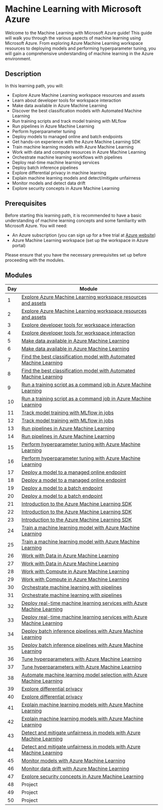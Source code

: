 # Machine Learning with Microsoft Azure

Welcome to the Machine Learning with Microsoft Azure guide! This guide will walk you through the various aspects of machine learning using Microsoft Azure. From exploring Azure Machine Learning workspace resources to deploying models and performing hyperparameter tuning, you will gain a comprehensive understanding of machine learning in the Azure environment.

## Description

In this learning path, you will:

- Explore Azure Machine Learning workspace resources and assets
- Learn about developer tools for workspace interaction
- Make data available in Azure Machine Learning
- Discover the best classification models with Automated Machine Learning
- Run training scripts and track model training with MLflow
- Run pipelines in Azure Machine Learning
- Perform hyperparameter tuning
- Deploy models to managed online and batch endpoints
- Get hands-on experience with the Azure Machine Learning SDK
- Train machine learning models with Azure Machine Learning
- Work with data and compute resources in Azure Machine Learning
- Orchestrate machine learning workflows with pipelines
- Deploy real-time machine learning services
- Deploy batch inference pipelines
- Explore differential privacy in machine learning
- Explain machine learning models and detect/mitigate unfairness
- Monitor models and detect data drift
- Explore security concepts in Azure Machine Learning

## Prerequisites

Before starting this learning path, it is recommended to have a basic understanding of machine learning concepts and some familiarity with Microsoft Azure. You will need:

- An Azure subscription (you can sign up for a free trial at [Azure website](https://azure.microsoft.com/))
- Azure Machine Learning workspace (set up the workspace in Azure portal)

Please ensure that you have the necessary prerequisites set up before proceeding with the modules.

## Modules

| Day | Module                                                      |
|-----|-------------------------------------------------------------|
| 1   | [Explore Azure Machine Learning workspace resources and assets](https://learn.microsoft.com/en-us/training/modules/explore-azure-machine-learning-workspace-resources-assets/?ns-enrollment-type=learningpath&ns-enrollment-id=learn.wwl.explore-azure-machine-learning-workspace) |
| 2   | [Explore Azure Machine Learning workspace resources and assets](https://learn.microsoft.com/en-us/training/modules/explore-azure-machine-learning-workspace-resources-assets/?ns-enrollment-type=learningpath&ns-enrollment-id=learn.wwl.explore-azure-machine-learning-workspace) |
| 3   | [Explore developer tools for workspace interaction](https://learn.microsoft.com/en-us/training/modules/explore-developer-tools-for-workspace-interaction/?ns-enrollment-type=learningpath&ns-enrollment-id=learn.wwl.explore-azure-machine-learning-workspace) |
| 4   | [Explore developer tools for workspace interaction](https://learn.microsoft.com/en-us/training/modules/explore-developer-tools-for-workspace-interaction/?ns-enrollment-type=learningpath&ns-enrollment-id=learn.wwl.explore-azure-machine-learning-workspace) |
| 5   | [Make data available in Azure Machine Learning](https://learn.microsoft.com/en-us/training/modules/make-data-available-azure-machine-learning/?ns-enrollment-type=learningpath&ns-enrollment-id=learn.wwl.work-data-azure-machine-learning) |
| 6   | [Make data available in Azure Machine Learning](https://learn.microsoft.com/en-us/training/modules/make-data-available-azure-machine-learning/?ns-enrollment-type=learningpath&ns-enrollment-id=learn.wwl.work-data-azure-machine-learning) |
| 7   | [Find the best classification model with Automated Machine Learning](https://learn.microsoft.com/en-us/training/modules/find-best-classification-model-automated-machine-learning/?ns-enrollment-type=learningpath&ns-enrollment-id=learn.wwl.automate-machine-learning-model-selection-azure-machine-learning) |
| 8   | [Find the best classification model with Automated Machine Learning](https://learn.microsoft.com/en-us/training/modules/find-best-classification-model-automated-machine-learning/?ns-enrollment-type=learningpath&ns-enrollment-id=learn.wwl.automate-machine-learning-model-selection-azure-machine-learning) |
| 9   | [Run a training script as a command job in Azure Machine Learning](https://learn.microsoft.com/en-us/training/modules/run-training-script-command-job-azure-machine-learning/?ns-enrollment-type=learningpath&ns-enrollment-id=learn.wwl.train-models-scripts-azure-machine-learning) |
| 10  | [Run a training script as a command job in Azure Machine Learning](https://learn.microsoft.com/en-us/training/modules/run-training-script-command-job-azure-machine-learning/?ns-enrollment-type=learningpath&ns-enrollment-id=learn.wwl.train-models-scripts-azure-machine-learning) |
| 11  | [Track model training with MLflow in jobs](https://learn.microsoft.com/en-us/training/modules/train-models-training-mlflow-jobs/?ns-enrollment-type=learningpath&ns-enrollment-id=learn.wwl.train-models-scripts-azure-machine-learning) |
| 12  | [Track model training with MLflow in jobs](https://learn.microsoft.com/en-us/training/modules/train-models-training-mlflow-jobs/?ns-enrollment-type=learningpath&ns-enrollment-id=learn.wwl.train-models-scripts-azure-machine-learning) |
| 13  | [Run pipelines in Azure Machine Learning](https://learn.microsoft.com/en-us/training/modules/run-pipelines-azure-machine-learning/?ns-enrollment-type=learningpath&ns-enrollment-id=learn.wwl.use-azure-machine-learning-pipelines-for-automation) |
| 14  | [Run pipelines in Azure Machine Learning](https://learn.microsoft.com/en-us/training/modules/run-pipelines-azure-machine-learning/?ns-enrollment-type=learningpath&ns-enrollment-id=learn.wwl.use-azure-machine-learning-pipelines-for-automation) |
| 15  | [Perform hyperparameter tuning with Azure Machine Learning](https://learn.microsoft.com/en-us/training/modules/perform-hyperparameter-tuning-azure-machine-learning-pipelines/?ns-enrollment-type=learningpath&ns-enrollment-id=learn.wwl.use-azure-machine-learning-pipelines-for-automation) |
| 16  | [Perform hyperparameter tuning with Azure Machine Learning](https://learn.microsoft.com/en-us/training/modules/perform-hyperparameter-tuning-azure-machine-learning-pipelines/?ns-enrollment-type=learningpath&ns-enrollment-id=learn.wwl.use-azure-machine-learning-pipelines-for-automation) |
| 17  | [Deploy a model to a managed online endpoint](https://learn.microsoft.com/en-us/training/modules/deploy-model-managed-online-endpoint/?ns-enrollment-type=learningpath&ns-enrollment-id=learn.wwl.deploy-consume-models-azure-machine-learning) |
| 18  | [Deploy a model to a managed online endpoint](https://learn.microsoft.com/en-us/training/modules/deploy-model-managed-online-endpoint/?ns-enrollment-type=learningpath&ns-enrollment-id=learn.wwl.deploy-consume-models-azure-machine-learning) |
| 19  | [Deploy a model to a batch endpoint](https://learn.microsoft.com/en-us/training/modules/deploy-model-batch-endpoint/?ns-enrollment-type=learningpath&ns-enrollment-id=learn.wwl.deploy-consume-models-azure-machine-learning) |
| 20  | [Deploy a model to a batch endpoint](https://learn.microsoft.com/en-us/training/modules/deploy-model-batch-endpoint/?ns-enrollment-type=learningpath&ns-enrollment-id=learn.wwl.deploy-consume-models-azure-machine-learning) |
| 21  | [Introduction to the Azure Machine Learning SDK](https://learn.microsoft.com/en-us/training/modules/intro-to-azure-machine-learning-service/?ns-enrollment-type=learningpath&ns-enrollment-id=learn.data-ai.build-ai-solutions-with-azure-ml-service) |
| 22  | [Introduction to the Azure Machine Learning SDK](https://learn.microsoft.com/en-us/training/modules/intro-to-azure-machine-learning-service/?ns-enrollment-type=learningpath&ns-enrollment-id=learn.data-ai.build-ai-solutions-with-azure-ml-service) |
| 23  | [Introduction to the Azure Machine Learning SDK](https://learn.microsoft.com/en-us/training/modules/intro-to-azure-machine-learning-service/?ns-enrollment-type=learningpath&ns-enrollment-id=learn.data-ai.build-ai-solutions-with-azure-ml-service) |
| 24  | [Train a machine learning model with Azure Machine Learning](https://learn.microsoft.com/en-us/training/modules/train-local-model-with-azure-mls/?ns-enrollment-type=learningpath&ns-enrollment-id=learn.data-ai.build-ai-solutions-with-azure-ml-service) |
| 25  | [Train a machine learning model with Azure Machine Learning](https://learn.microsoft.com/en-us/training/modules/train-local-model-with-azure-mls/?ns-enrollment-type=learningpath&ns-enrollment-id=learn.data-ai.build-ai-solutions-with-azure-ml-service) |
| 26  | [Work with Data in Azure Machine Learning](https://learn.microsoft.com/en-us/training/modules/work-with-data-in-aml/?ns-enrollment-type=learningpath&ns-enrollment-id=learn.data-ai.build-ai-solutions-with-azure-ml-service) |
| 27  | [Work with Data in Azure Machine Learning](https://learn.microsoft.com/en-us/training/modules/work-with-data-in-aml/?ns-enrollment-type=learningpath&ns-enrollment-id=learn.data-ai.build-ai-solutions-with-azure-ml-service) |
| 28  | [Work with Compute in Azure Machine Learning](https://learn.microsoft.com/en-us/training/modules/use-compute-contexts-in-aml/?ns-enrollment-type=learningpath&ns-enrollment-id=learn.data-ai.build-ai-solutions-with-azure-ml-service) |
| 29  | [Work with Compute in Azure Machine Learning](https://learn.microsoft.com/en-us/training/modules/use-compute-contexts-in-aml/?ns-enrollment-type=learningpath&ns-enrollment-id=learn.data-ai.build-ai-solutions-with-azure-ml-service) |
| 30  | [Orchestrate machine learning with pipelines](https://learn.microsoft.com/en-us/training/modules/create-pipelines-in-aml/?ns-enrollment-type=learningpath&ns-enrollment-id=learn.data-ai.build-ai-solutions-with-azure-ml-service) |
| 31  | [Orchestrate machine learning with pipelines](https://learn.microsoft.com/en-us/training/modules/create-pipelines-in-aml/?ns-enrollment-type=learningpath&ns-enrollment-id=learn.data-ai.build-ai-solutions-with-azure-ml-service) |
| 32  | [Deploy real-time machine learning services with Azure Machine Learning](https://learn.microsoft.com/en-us/training/modules/register-and-deploy-model-with-amls/?ns-enrollment-type=learningpath&ns-enrollment-id=learn.data-ai.build-ai-solutions-with-azure-ml-service) |
| 33  | [Deploy real-time machine learning services with Azure Machine Learning](https://learn.microsoft.com/en-us/training/modules/register-and-deploy-model-with-amls/?ns-enrollment-type=learningpath&ns-enrollment-id=learn.data-ai.build-ai-solutions-with-azure-ml-service) |
| 34  | [Deploy batch inference pipelines with Azure Machine Learning](https://learn.microsoft.com/en-us/training/modules/deploy-batch-inference-pipelines-with-azure-machine-learning/?ns-enrollment-type=learningpath&ns-enrollment-id=learn.data-ai.build-ai-solutions-with-azure-ml-service) |
| 35  | [Deploy batch inference pipelines with Azure Machine Learning](https://learn.microsoft.com/en-us/training/modules/deploy-batch-inference-pipelines-with-azure-machine-learning/?ns-enrollment-type=learningpath&ns-enrollment-id=learn.data-ai.build-ai-solutions-with-azure-ml-service) |
| 36  | [Tune hyperparameters with Azure Machine Learning](https://learn.microsoft.com/en-us/training/modules/tune-hyperparameters-with-azure-machine-learning/?ns-enrollment-type=learningpath&ns-enrollment-id=learn.data-ai.build-ai-solutions-with-azure-ml-service) |
| 37  | [Tune hyperparameters with Azure Machine Learning](https://learn.microsoft.com/en-us/training/modules/tune-hyperparameters-with-azure-machine-learning/?ns-enrollment-type=learningpath&ns-enrollment-id=learn.data-ai.build-ai-solutions-with-azure-ml-service) |
| 38  | [Automate machine learning model selection with Azure Machine Learning](https://learn.microsoft.com/en-us/training/modules/automate-model-selection-with-azure-automl/?ns-enrollment-type=learningpath&ns-enrollment-id=learn.data-ai.build-ai-solutions-with-azure-ml-service) |
| 39  | [Explore differential privacy](https://learn.microsoft.com/en-us/training/modules/explore-differential-privacy/?ns-enrollment-type=learningpath&ns-enrollment-id=learn.data-ai.build-ai-solutions-with-azure-ml-service) |
| 40  | [Explore differential privacy](https://learn.microsoft.com/en-us/training/modules/explore-differential-privacy/?ns-enrollment-type=learningpath&ns-enrollment-id=learn.data-ai.build-ai-solutions-with-azure-ml-service) |
| 41  | [Explain machine learning models with Azure Machine Learning](https://learn.microsoft.com/en-us/training/modules/explain-machine-learning-models-with-azure-machine-learning/?ns-enrollment-type=learningpath&ns-enrollment-id=learn.data-ai.build-ai-solutions-with-azure-ml-service) |
| 42  | [Explain machine learning models with Azure Machine Learning](https://learn.microsoft.com/en-us/training/modules/explain-machine-learning-models-with-azure-machine-learning/?ns-enrollment-type=learningpath&ns-enrollment-id=learn.data-ai.build-ai-solutions-with-azure-ml-service) |
| 43  | [Detect and mitigate unfairness in models with Azure Machine Learning](https://learn.microsoft.com/en-us/training/modules/detect-mitigate-unfairness-models-with-azure-machine-learning/?ns-enrollment-type=learningpath&ns-enrollment-id=learn.data-ai.build-ai-solutions-with-azure-ml-service) |
| 44  | [Detect and mitigate unfairness in models with Azure Machine Learning](https://learn.microsoft.com/en-us/training/modules/detect-mitigate-unfairness-models-with-azure-machine-learning/?ns-enrollment-type=learningpath&ns-enrollment-id=learn.data-ai.build-ai-solutions-with-azure-ml-service) |
| 45  | [Monitor models with Azure Machine Learning](https://learn.microsoft.com/en-us/training/modules/monitor-models-with-azure-machine-learning/?ns-enrollment-type=learningpath&ns-enrollment-id=learn.data-ai.build-ai-solutions-with-azure-ml-service) |
| 46  | [Monitor data drift with Azure Machine Learning](https://learn.microsoft.com/en-us/training/modules/monitor-data-drift-with-azure-machine-learning/?ns-enrollment-type=learningpath&ns-enrollment-id=learn.data-ai.build-ai-solutions-with-azure-ml-service) |
| 47  | [Explore security concepts in Azure Machine Learning](https://learn.microsoft.com/en-us/training/modules/azure-machine-learning-security/?ns-enrollment-type=learningpath&ns-enrollment-id=learn.data-ai.build-ai-solutions-with-azure-ml-service) |
| 48  | Project                    |
| 49  | Project                    |
| 50  | Project                    |


